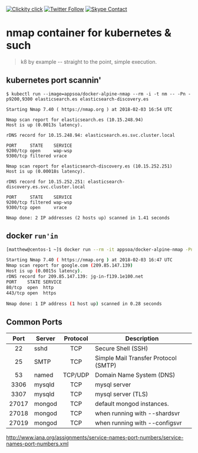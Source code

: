 <!--
#                                 __                 __
#    __  ______  ____ ___  ____ _/ /____  ____  ____/ /
#   / / / / __ \/ __ `__ \/ __ `/ __/ _ \/ __ \/ __  /
#  / /_/ / /_/ / / / / / / /_/ / /_/  __/ /_/ / /_/ /
#  \__, /\____/_/ /_/ /_/\__,_/\__/\___/\____/\__,_/
# /____                     matthewdavis.io, holla!
#
#-->

[![Clickity click](https://img.shields.io/badge/k8s%20by%20example%20yo-limit%20time-ff69b4.svg?style=flat-square)](https://k8.matthewdavis.io)
[![Twitter Follow](https://img.shields.io/twitter/follow/yomateod.svg?label=Follow&style=flat-square)](https://twitter.com/yomateod) [![Skype Contact](https://img.shields.io/badge/skype%20id-appsoa-blue.svg?style=flat-square)](skype:appsoa?chat)

# nmap container for kubernetes & such

> k8 by example -- straight to the point, simple execution.

## kubernetes port scannin'

```
$ kubectl run --image=appsoa/docker-alpine-nmap --rm -i -t nm -- -Pn -p9200,9300 elasticsearch.es elasticsearch-discovery.es

Starting Nmap 7.40 ( https://nmap.org ) at 2018-02-03 16:54 UTC

Nmap scan report for elasticsearch.es (10.15.248.94)
Host is up (0.0013s latency).

rDNS record for 10.15.248.94: elasticsearch.es.svc.cluster.local

PORT     STATE    SERVICE
9200/tcp open     wap-wsp
9300/tcp filtered vrace

Nmap scan report for elasticsearch-discovery.es (10.15.252.251)
Host is up (0.00018s latency).

rDNS record for 10.15.252.251: elasticsearch-discovery.es.svc.cluster.local

PORT     STATE    SERVICE
9200/tcp filtered wap-wsp
9300/tcp open     vrace

Nmap done: 2 IP addresses (2 hosts up) scanned in 1.41 seconds
```

## docker `run'in`

```sh
[matthew@centos-1 ~]$ docker run --rm -it appsoa/docker-alpine-nmap -Pn -p80,443 google.com

Starting Nmap 7.40 ( https://nmap.org ) at 2018-02-03 16:47 UTC
Nmap scan report for google.com (209.85.147.139)
Host is up (0.0015s latency).
rDNS record for 209.85.147.139: jg-in-f139.1e100.net
PORT    STATE SERVICE
80/tcp  open  http
443/tcp open  https

Nmap done: 1 IP address (1 host up) scanned in 0.28 seconds
```

## Common Ports

| Port  | Server | Protocol | Description                          |
| :---: | ------ | :------: | ------------------------------------ |
|  22   | sshd   |   TCP    | Secure Shell (SSH)                   |
|  25   | SMTP   |   TCP    | Simple Mail Transfer Protocol (SMTP) |
|  53   | named  | TCP/UDP  | Domain Name System (DNS)             |
| 3306  | mysqld |   TCP    | mysql server                         |
| 3307  | mysqld |   TCP    | mysql server (TLS)                   |
| 27017 | mongod |   TCP    | default mongod instances.            |
| 27018 | mongod |   TCP    | when running with --shardsvr         |
| 27019 | mongod |   TCP    | when running with --configsvr        |

http://www.iana.org/assignments/service-names-port-numbers/service-names-port-numbers.xml
